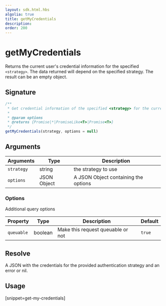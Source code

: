 ```yaml
---
layout: sdk.html.hbs
algolia: true
title: getMyCredentials
description:
order: 200
---
```


# getMyCredentials

Returns the current user's credential information for the specified `<strategy>`. The data returned will depend on the specified strategy. The result can be an empty object.

## Signature

```javascript
/**
 * Get credential information of the specified <strategy> for the current user.
 * 
 * @param options
 * @returns {Promise|*|PromiseLike<T>|Promise<T>}
 */
getMyCredentials(strategy, options = null)
```

## Arguments

| Arguments    | Type    | Description
|--------------|---------|-------------
| `strategy` | string | the strategy to use
| `options` | JSON Object | A JSON Object containing the options


### **Options**

Additional query options

| Property     | Type    | Description                       | Default |
| ---------- | ------- | --------------------------------- | ------- |
| `queuable` | boolean | Make this request queuable or not | `true`  |


## Resolve

A JSON with the credentials for the provided authentication strategy and an error or nil.

## Usage

[snippet=get-my-credentials]
